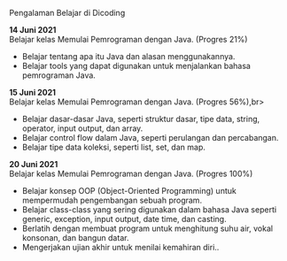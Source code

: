 Pengalaman Belajar di Dicoding

**14 Juni 2021**<br>
Belajar kelas Memulai Pemrograman dengan Java. (Progres 21%)<br>
* Belajar tentang apa itu Java dan alasan menggunakannya.<br>
* Belajar tools yang dapat digunakan untuk menjalankan bahasa pemrograman Java.<br>
  
**15 Juni 2021**<br>
Belajar kelas Memulai Pemrograman dengan Java. (Progres 56%),br>
* Belajar dasar-dasar Java, seperti struktur dasar, tipe data, string, operator, input output, dan array.<br>
* Belajar control flow dalam Java, seperti perulangan dan percabangan.<br>
* Belajar tipe data koleksi, seperti list, set, dan map.<br>

**20 Juni 2021**<br>
Belajar kelas Memulai Pemrograman dengan Java. (Progres 100%)
* Belajar konsep OOP (Object-Oriented Programming) untuk mempermudah pengembangan sebuah program.
* Belajar class-class yang sering digunakan dalam bahasa Java seperti generic, exception, input output, date time, dan casting.
* Berlatih dengan membuat program untuk menghitung suhu air, vokal konsonan, dan bangun datar.
* Mengerjakan ujian akhir untuk menilai kemahiran diri..
